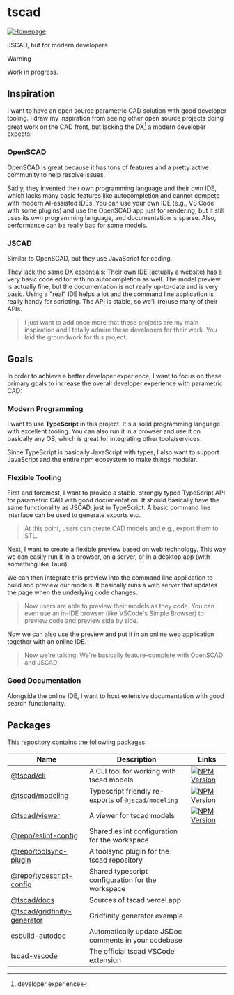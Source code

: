 <!-- #region header -->
<!-- Generated by @toolsync/builtin/package-readme. Do not edit manually, instead run `toolsync prepare`. -->

# tscad

[![Homepage](https://img.shields.io/badge/docs-default)](https://tscad.vercel.app)

JSCAD, but for modern developers

<!-- #endregion header -->

> [!WARNING]
> Work in progress.

## Inspiration

I want to have an open source parametric CAD solution with good developer tooling. I draw my inspiration from seeing other open source projects doing great work on the CAD front, but lacking the DX[^dx] a modern developer expects:

### OpenSCAD

OpenSCAD is great because it has tons of features and a pretty active community to help resolve issues.

Sadly, they invented their own programming language and their own IDE, which lacks many basic features like autocompletion and cannot compete with modern AI-assisted IDEs. You can use your own IDE (e.g., VS Code with some plugins) and use the OpenSCAD app just for rendering, but it still uses its own programming language, and documentation is sparse. Also, performance can be really bad for some models.

### JSCAD

Similar to OpenSCAD, but they use JavaScript for coding.

They lack the same DX essentials: Their own IDE (actually a website) has a very basic code editor with no autocompletion as well. The model preview is actually fine, but the documentation is not really up-to-date and is very basic. Using a "real" IDE helps a lot and the command line application is really handy for scripting. The API is stable, so we'll (re)use many of their APIs.

> I just want to add once more that these projects are my main inspiration and I totally admire these developers for their work. You laid the groundwork for this project.

## Goals

In order to achieve a better developer experience, I want to focus on these primary goals to increase the overall developer experience with parametric CAD:

### Modern Programming

I want to use **TypeScript** in this project. It's a solid programming language with excellent tooling. You can also run it in a browser and use it on basically any OS, which is great for integrating other tools/services.

Since TypeScript is basically JavaScript with types, I also want to support JavaScript and the entire npm ecosystem to make things modular.

### Flexible Tooling

First and foremost, I want to provide a stable, strongly typed TypeScript API for parametric CAD with good documentation. It should basically have the same functionality as JSCAD, just in TypeScript. A basic command line interface can be used to generate exports etc.

> At this point, users can create CAD models and e.g., export them to STL.

Next, I want to create a flexible preview based on web technology. This way we can easily run it in a browser, on a server, or in a desktop app (with something like Tauri).

We can then integrate this preview into the command line application to build and preview our models. It basically runs a web server that updates the page when the underlying code changes.

> Now users are able to preview their models as they code. You can even use an in-IDE browser (like VSCode's Simple Browser) to preview code and preview side by side.

Now we can also use the preview and put it in an online web application together with an online IDE.

> Now we're talking: We're basically feature-complete with OpenSCAD and JSCAD.

### Good Documentation

Alongside the online IDE, I want to host extensive documentation with good search functionality.

<!-- #region packages -->
<!-- Generated by @toolsync/builtin/package-readme. Do not edit manually, instead run `toolsync prepare`. -->

## Packages

This repository contains the following packages:

| Name                                                         | Description                                          | Links                                                                                                         |
| ------------------------------------------------------------ | ---------------------------------------------------- | ------------------------------------------------------------------------------------------------------------- |
| [@tscad/cli](packages/cli)                                   | A CLI tool for working with tscad models             | [![NPM Version](https://img.shields.io/npm/v/@tscad/cli)](https://www.npmjs.com/package/@tscad/cli)           |
| [@tscad/modeling](packages/modeling)                         | Typescript friendly re-exports of `@jscad/modeling`  | [![NPM Version](https://img.shields.io/npm/v/@tscad/modeling)](https://www.npmjs.com/package/@tscad/modeling) |
| [@tscad/viewer](packages/viewer)                             | A viewer for tscad models                            | [![NPM Version](https://img.shields.io/npm/v/@tscad/viewer)](https://www.npmjs.com/package/@tscad/viewer)     |
| [@repo/eslint-config](packages/eslint-config)                | Shared eslint configuration for the workspace        |                                                                                                               |
| [@repo/toolsync-plugin](packages/toolsync-plugin)            | A toolsync plugin for the tscad repository           |                                                                                                               |
| [@repo/typescript-config](packages/typescript-config)        | Shared typescript configuration for the workspace    |                                                                                                               |
| [@tscad/docs](apps/docs)                                     | Sources of tscad.vercel.app                          |                                                                                                               |
| [@tscad/gridfinity-generator](examples/gridfinity-generator) | Gridfinity generator example                         |                                                                                                               |
| [esbuild-autodoc](packages/esbuild-autodoc)                  | Automatically update JSDoc comments in your codebase |                                                                                                               |
| [tscad-vscode](packages/vscode-extension)                    | The official tscad VSCode extension                  |                                                                                                               |

<!-- #endregion packages -->

[^dx]: developer experience
